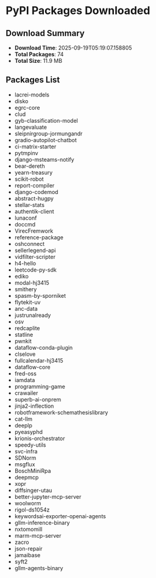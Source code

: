 # PyPI Packages Downloaded

## Download Summary
- **Download Time**: 2025-09-19T05:19:07.158805
- **Total Packages**: 74
- **Total Size**: 11.9 MB

## Packages List
- lacrei-models
- disko
- egrc-core
- clud
- gyb-classification-model
- langevaluate
- sleipnirgroup-jormungandr
- gradio-autopilot-chatbot
- ci-matrix-starter
- pytmpinv
- django-msteams-notify
- bear-dereth
- yearn-treasury
- scikit-robot
- report-compiler
- django-codemod
- abstract-hugpy
- stellar-stats
- authentik-client
- lunaconf
- doccmd
- VirecFremwork
- reference-package
- oshconnect
- sellerlegend-api
- vidfilter-scripter
- h4-hello
- leetcode-py-sdk
- ediko
- modal-hj3415
- smithery
- spasm-by-sporniket
- flytekit-uv
- anc-data
- justrunalready
- osv
- redcaplite
- statline
- pwnkit
- dataflow-conda-plugin
- clselove
- fullcalendar-hj3415
- dataflow-core
- fred-oss
- iamdata
- programming-game
- crawailer
- superb-ai-onprem
- jinja2-inflection
- robotframework-schemathesislibrary
- cat-llm
- deeplp
- pyeasyphd
- krionis-orchestrator
- speedy-utils
- svc-infra
- SDNorm
- msgflux
- BoschMiniRpa
- deepmcp
- xopr
- diffsinger-utau
- better-jupyter-mcp-server
- woolworm
- rigol-ds1054z
- keywordsai-exporter-openai-agents
- gllm-inference-binary
- nxtomomill
- marm-mcp-server
- zacro
- json-repair
- jamaibase
- syft2
- gllm-agents-binary
